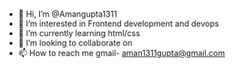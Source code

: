 - 👋 Hi, I’m @Amangupta1311
- 👀 I’m interested in Frontend development and devops
- 🌱 I’m currently learning html/css
- 💞️ I’m looking to collaborate on
- 📫 How to reach me 
 gmail- aman1311gupta@gmail.com

<!---
Amangupta1311/Amangupta1311 is a ✨ special ✨ repository because its `README.md` (this file) appears on your GitHub profile.
You can click the Preview link to take a look at your changes.
--->
